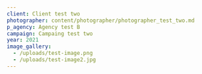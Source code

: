 ```yaml
---
client: Client test two
photographer: content/photographer/photographer_test_two.md
p_agency: Agency test B
campaign: Campaing test two
year: 2021
image_gallery:
  - /uploads/test-image.png
  - /uploads/test-image2.jpg
---
```




